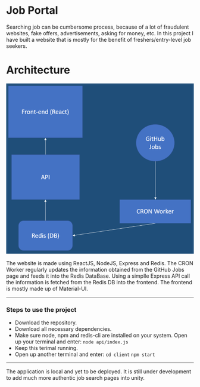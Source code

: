 # Job Portal

Searching job can be cumbersome process, because of a lot of fraudulent websites, fake offers, advertisements, asking for money, etc. In this project I have built a website that is mostly for the benefit of freshers/entry-level job seekers.

# Architecture

<img src="img/1.png">

The website is made using ReactJS, NodeJS, Express and Redis. The CRON Worker regularly updates the information obtained from the GitHub Jobs page and feeds it into the Redis DataBase. Using a simplle Express API call the information is fetched from the Redis DB into the frontend. The frontend is mostly made up of Material-UI.

---

### Steps to use the project

- Download the repository.
- Download all necessary dependencies.
- Make sure node, npm and redis-cli are installed on your system. Open up your terminal and enter:
  `node api/index.js`
- Keep this terimal running.
- Open up another terminal and enter:
  `cd client`
  `npm start`

---

The application is local and yet to be deployed. It is still under development to add much more authentic job search pages into unity.
